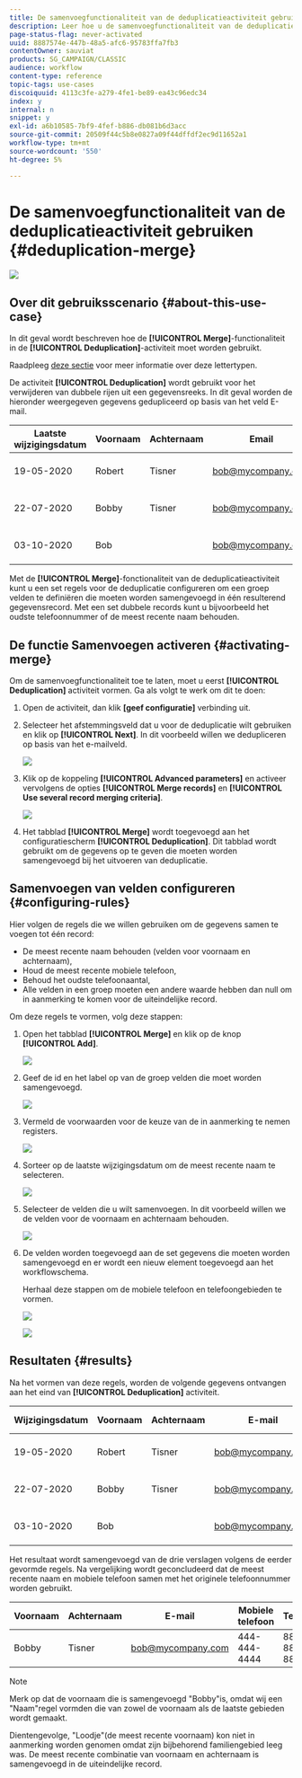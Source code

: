 ```yaml
---
title: De samenvoegfunctionaliteit van de deduplicatieactiviteit gebruiken
description: Leer hoe u de samenvoegfunctionaliteit van de deduplicatieactiviteit gebruikt
page-status-flag: never-activated
uuid: 8887574e-447b-48a5-afc6-95783ffa7fb3
contentOwner: sauviat
products: SG_CAMPAIGN/CLASSIC
audience: workflow
content-type: reference
topic-tags: use-cases
discoiquuid: 4113c3fe-a279-4fe1-be89-ea43c96edc34
index: y
internal: n
snippet: y
exl-id: a6b10585-7bf9-4fef-b886-db081b6d3acc
source-git-commit: 20509f44c5b8e0827a09f44dffdf2ec9d11652a1
workflow-type: tm+mt
source-wordcount: '550'
ht-degree: 5%

---
```


# De samenvoegfunctionaliteit van de deduplicatieactiviteit gebruiken {#deduplication-merge}

![](../../assets/common.svg)

## Over dit gebruiksscenario {#about-this-use-case}

In dit geval wordt beschreven hoe de **[!UICONTROL Merge]**-functionaliteit in de **[!UICONTROL Deduplication]**-activiteit moet worden gebruikt.

Raadpleeg [deze sectie](deduplication.md#merging-fields-into-single-record) voor meer informatie over deze lettertypen.

De activiteit **[!UICONTROL Deduplication]** wordt gebruikt voor het verwijderen van dubbele rijen uit een gegevensreeks. In dit geval worden de hieronder weergegeven gegevens gedupliceerd op basis van het veld E-mail.

| Laatste wijzigingsdatum | Voornaam | Achternaam | Email | Mobiele telefoon | Telefoon |
|-----|------------|-----------|-------|--------------|------|
| 19-05-2020 | Robert | Tisner | bob@mycompany.com | 444-444-444 | 777-777-7777 |
| 22-07-2020 | Bobby | Tisner | bob@mycompany.com |  | 777-777-7777 |
| 03-10-2020 | Bob |  | bob@mycompany.com |  | 888-888-888 |

Met de **[!UICONTROL Merge]**-fonctionaliteit van de deduplicatieactiviteit kunt u een set regels voor de deduplicatie configureren om een groep velden te definiëren die moeten worden samengevoegd in één resulterend gegevensrecord. Met een set dubbele records kunt u bijvoorbeeld het oudste telefoonnummer of de meest recente naam behouden.

## De functie Samenvoegen activeren {#activating-merge}


Om de samenvoegfunctionaliteit toe te laten, moet u eerst **[!UICONTROL Deduplication]** activiteit vormen. Ga als volgt te werk om dit te doen:

1. Open de activiteit, dan klik **[geef configuratie]** verbinding uit.

1. Selecteer het afstemmingsveld dat u voor de deduplicatie wilt gebruiken en klik op **[!UICONTROL Next]**. In dit voorbeeld willen we dedupliceren op basis van het e-mailveld.

   ![](assets/uc_merge_edit.png)

1. Klik op de koppeling **[!UICONTROL Advanced parameters]** en activeer vervolgens de opties **[!UICONTROL Merge records]** en **[!UICONTROL Use several record merging criteria]**.

   ![](assets/uc_merge_advanced_parameters.png)

1. Het tabblad **[!UICONTROL Merge]** wordt toegevoegd aan het configuratiescherm **[!UICONTROL Deduplication]**. Dit tabblad wordt gebruikt om de gegevens op te geven die moeten worden samengevoegd bij het uitvoeren van deduplicatie.

## Samenvoegen van velden configureren {#configuring-rules}

Hier volgen de regels die we willen gebruiken om de gegevens samen te voegen tot één record:

* De meest recente naam behouden (velden voor voornaam en achternaam),
* Houd de meest recente mobiele telefoon,
* Behoud het oudste telefoonaantal,
* Alle velden in een groep moeten een andere waarde hebben dan null om in aanmerking te komen voor de uiteindelijke record.

Om deze regels te vormen, volg deze stappen:

1. Open het tabblad **[!UICONTROL Merge]** en klik op de knop **[!UICONTROL Add]**.

   ![](assets/uc_merge_add.png)

1. Geef de id en het label op van de groep velden die moet worden samengevoegd.

   ![](assets/uc_merge_identifier.png)

1. Vermeld de voorwaarden voor de keuze van de in aanmerking te nemen registers.

   ![](assets/uc_merge_filter.png)

1. Sorteer op de laatste wijzigingsdatum om de meest recente naam te selecteren.

   ![](assets/uc_merge_sort.png)

1. Selecteer de velden die u wilt samenvoegen. In dit voorbeeld willen we de velden voor de voornaam en achternaam behouden.

   ![](assets/uc_merge_keep.png)

1. De velden worden toegevoegd aan de set gegevens die moeten worden samengevoegd en er wordt een nieuw element toegevoegd aan het workflowschema.

   Herhaal deze stappen om de mobiele telefoon en telefoongebieden te vormen.

   ![](assets/dedup8.png)

   ![](assets/dedup9.png)

## Resultaten {#results}

Na het vormen van deze regels, worden de volgende gegevens ontvangen aan het eind van **[!UICONTROL Deduplication]** activiteit.

| Wijzigingsdatum | Voornaam | Achternaam | E-mail | Mobiele telefoon | Telefoon |
|-----|------------|-----------|-------|--------------|------|
| 19-05-2020 | Robert | Tisner | bob@mycompany.com | 444-444-444 | 777-777-7777 |
| 22-07-2020 | Bobby | Tisner | bob@mycompany.com |  | 777-777-7777 |
| 03-10-2020 | Bob |  | bob@mycompany.com |  | 888-888-888 |

Het resultaat wordt samengevoegd van de drie verslagen volgens de eerder gevormde regels. Na vergelijking wordt geconcludeerd dat de meest recente naam en mobiele telefoon samen met het originele telefoonnummer worden gebruikt.

| Voornaam | Achternaam | E-mail | Mobiele telefoon | Telefoon |
|------------|-----------|-------|--------------|------|
| Bobby | Tisner | bob@mycompany.com | 444-444-4444 | 888-888-888 |

>[!NOTE]
>
> Merk op dat de voornaam die is samengevoegd &quot;Bobby&quot;is, omdat wij een &quot;Naam&quot;regel vormden die van zowel de voornaam als de laatste gebieden wordt gemaakt.
>
>Dientengevolge, &quot;Loodje&quot;(de meest recente voornaam) kon niet in aanmerking worden genomen omdat zijn bijbehorend familiengebied leeg was. De meest recente combinatie van voornaam en achternaam is samengevoegd in de uiteindelijke record.
